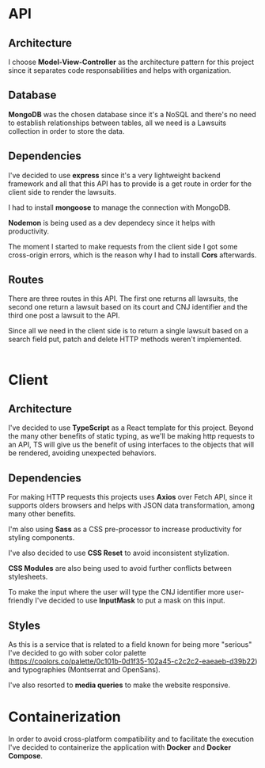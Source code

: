 # API

## Architecture

I choose **Model-View-Controller** as the architecture pattern for this project since it separates code responsabilities and helps with organization.
## Database
**MongoDB** was the chosen database since it's a NoSQL and there's no need to establish relationships between tables, all we need is a Lawsuits collection in order to store the data.
## Dependencies
I've decided to use **express** since it's a very lightweight backend framework and all that this API has to provide is a get route in order for the client side to render the lawsuits.

I had to install **mongoose** to manage the connection with MongoDB.

**Nodemon** is being used as a dev dependecy since it helps with productivity.

The moment I started to make requests from the client side I got some cross-origin errors, which is the reason why I had to install **Cors** afterwards.

## Routes

There are three routes in this API. The first one returns all lawsuits, the second one return a lawsuit based on its court and CNJ identifier and the third one post a lawsuit to the API. 

Since all we need in the client side is to return a single lawsuit based on a search field put, patch and delete HTTP methods weren't implemented.
<br><br>
# Client

## Architecture

I've decided to use **TypeScript** as a React template for this project. Beyond the many other benefits of static typing, as we'll be making http requests to an API, TS will give us the benefit of using interfaces to the objects that will be rendered, avoiding unexpected behaviors.

## Dependencies
For making HTTP requests this projects uses **Axios** over Fetch API, since it supports olders browsers and helps with JSON data transformation, among many other benefits.

I'm also using **Sass** as a CSS pre-processor to increase productivity for styling components.

I've also decided to use **CSS Reset** to avoid inconsistent stylization.

**CSS Modules** are also being used to avoid further conflicts between stylesheets.

To make the input where the user will type the CNJ identifier more user-friendly I've decided to use **InputMask** to put a mask on this input.

## Styles
As this is a service that is related to a field known for being more "serious" I've decided to go with sober color palette (https://coolors.co/palette/0c101b-0d1f35-102a45-c2c2c2-eaeaeb-d39b22) and typographies (Montserrat and OpenSans).

I've also resorted to **media queries** to make the website responsive.

# Containerization
In order to avoid cross-platform compatibility and to facilitate the execution I've decided to containerize the application with **Docker** and **Docker Compose**. 






